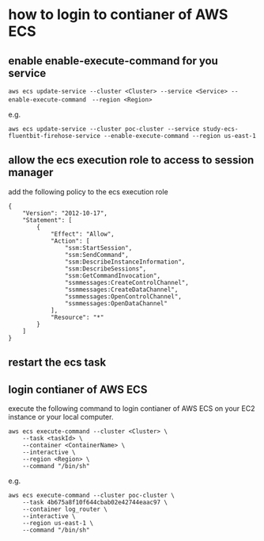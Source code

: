 # how to login to contianer of AWS ECS

## enable enable-execute-command for you service

```
aws ecs update-service --cluster <Cluster> --service <Service> --enable-execute-command　--region <Region>
```

e.g.
```
aws ecs update-service --cluster poc-cluster --service study-ecs-fluentbit-firehose-service --enable-execute-command --region us-east-1
```

## allow the ecs execution role to access to session manager
add the following policy to the ecs execution role
```
{
    "Version": "2012-10-17",
    "Statement": [
        {
            "Effect": "Allow",
            "Action": [
                "ssm:StartSession",
                "ssm:SendCommand",
                "ssm:DescribeInstanceInformation",
                "ssm:DescribeSessions",
                "ssm:GetCommandInvocation",
                "ssmmessages:CreateControlChannel",
                "ssmmessages:CreateDataChannel",
                "ssmmessages:OpenControlChannel",
                "ssmmessages:OpenDataChannel"
            ],
            "Resource": "*"
        }
    ]
}
```

## restart the ecs task


## login contianer of AWS ECS
execute the following command to login contianer of AWS ECS on your EC2 instance or your local computer.
```
aws ecs execute-command --cluster <Cluster> \
    --task <taskId> \
    --container <ContainerName> \
    --interactive \
    --region <Region> \
    --command "/bin/sh" 
```

e.g.
```
aws ecs execute-command --cluster poc-cluster \
    --task 4b675a8f10f644cbab02e42744eaac97 \
    --container log_router \
    --interactive \
    --region us-east-1 \
    --command "/bin/sh" 
```